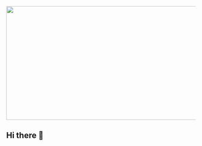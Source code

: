 <div align="center">
  <img src="https://github.com/VictorGuedesJS/VictorGuedesJS/blob/main/freiren2.gif" height="304" width="540"/>
</div>

###

## Hi there 👋

